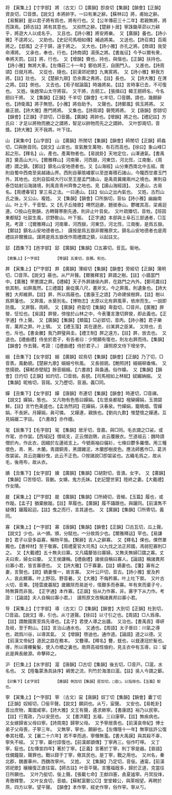 <!-- { "loadSidebar": true } -->
将	【寅集上】【寸字部】	將	〔古文〕□【廣韻】卽良切【集韻】【韻會】【正韻】資良切，□音漿。【說文】本將帥字。一曰有漸之辭。【蘇林曰】將，甫始之辭。【易繫辭】是以君子將有爲也，將有行也。又【公羊傳莊三十二年】君親無將，將而誅焉。【師古註】將有其意也。　又抑然之辭。【楚辭卜居】寧誅鋤草茆以力耕乎，將遊大人以成名乎。　又且也。【詩小雅】將安將樂。　又【廣韻】養也。【詩小雅】不遑將父。　又助也。【史記司馬相如傳】補過將美。　又送也。【詩召南】百兩將之。【邶風】之子于歸，遠于將之。　又大也。【詩小雅】亦孔之將。【商頌】我受命溥將。　又承也，奉也，行也。【詩商頌】湯孫之將。【書胤征】今予以爾有衆，奉將天罰。【註】將，行也。　又【增韻】賚也，持也，與偕也。【正韻】扶持也。【詩小雅】無將大車。【左傳莊二十一年】鄭伯將王，自圉門入。　又進也。【詩周頌】日就月將。　又從也，隨也。【前漢郊祀歌】九夷賔將。　又【詩小雅】鮮我方將。【註】壯也。　又【楚辭九辯】恐余壽之弗將。【註】長也。　又【詩大雅】在渭之將。【註】側也。　又去也。【荀子賦論篇】時幾將矣。【註】言時事已去，不可復也。　又姓。後趙常山太守將容。　又干將，古劒工。【張揖曰】韓王劒師名，今名劒曰干將。　又【集韻】【正韻】千羊切【韻會】七羊切，□音鏘。請也，幾願辭也。【詩衛風】將子無怒。【小雅】將伯助予。　又聲也。【詩鄭風】佩玉將將。　又嚴正貌。【詩大雅】應門將將。　又集也。【詩周頌】磬筦將將。　又【唐韻】卽諒切【韻會】【正韻】子諒切，□音醬。【廣韻】將帥也。【增韻】將之也。【禮記註】方氏曰：才足以將物而勝之之謂將，智足以帥物而先之之謂帥。　又叶卽兩切，音獎。【詩大雅】天不我將。叶下往。

山	【寅集中】【山字部】	山	【廣韻】所閒切【集韻】【韻會】師閒切【正韻】師姦切，□與刪音同。【說文】山宣也。宣氣散生萬物，有石而高也。【徐曰】象山峰□起之形。【釋名】山，產也。產萬物者也。【易說卦】天地定位，山澤通氣。【書禹貢】奠高山大川。【爾雅釋山】河南華，河西嶽，河東岱，河北恆，江南衡，《周禮》謂之鎮。【鄭註】鎮名山安地德者也。又【山海經】山分東西南北中五經。南則自蜀中西南至吳越諸山界。西則自華隂嶓冢以至崑崙積石諸山，今隴西甘肅玉門外，其地也。北則自狐岐大行以至王屋孟門諸山，是禹貢冀雍兩州之境也。東則自泰岱姑射沿海諸境，則禹貢靑州齊魯之地也。見【讀山海經語】。　又連山，古易名。【周禮春官】掌三易之法。一曰連山。【註】似山之出內氣也。　又姓。古烈山氏之後。又公山，複姓。　又【集韻】【韻會】□所旃切，音仙【詩小雅】幽幽南山。叶上干，干音堅。又【孔子丘陵歌】喟然迴慮，題彼泰山。鬱確其高，梁甫迴連。○按山在刪韻，古轉聲寒刪先通，則非止叶音矣。　又叶疏臻切，音甡。【班固東都賦】吐燄生風，欱野歕山。叶下振。　【正字通】本部與土阜石三部通者，□互見。考證：〔【爾雅釋山】河南華，河西嶽，河東岱，河北恆，江南衡，是爲五嶽。【鄭註】鎮名山安地德者也。〕　謹按是爲五嶽非爾雅原文。鎮名山安地德者也是周禮註非爾雅註。謹將是爲五嶽改作周禮謂之鎮，以起註文。 

邷	【酉集下】【邑字部】	邷	【廣韻】【集韻】□五寡切，音瓦。衞地。

	【寅集上】【宀字部】		【等韻】五東切，音腢。和也。

屛	【寅集上】【尸字部】	屛	【廣韻】薄經切【集韻】【韻會】旁經切【正韻】蒲明切，□音萍。【說文】蔽也。从尸幷聲。【爾雅釋宮】屛謂之樹。【註】小牆當門中。【廣雅】罘罳謂之屛。【禮緯】天子外屛諸侯內屛，在路門之內外。【鄭司農曰】依其制，如屛風然。【三禮圖】扆從廣八尺，畫斧文。今之屛風，則遺象也。【詩大雅】大邦維屛。【註】屛，所以爲蔽也。【書康王之誥】乃命建侯樹屛。【註】樹以爲屛藩也。　又屛風，水葵別名。【博物志】太原以北有屛風草，依岸而生。一說即防風。　又屛翳，雨師。　又【廣韻】府盈切【集韻】卑盈切，□音幷。【廣雅】屛營，怔忪也。【吳語】屛營，徬徨於山林之中，今表箋言激切屛營，即此義也。【正字通】作上聲。　又【廣韻】【集韻】【類篇】□必郢切，音丙。【詩小雅】君子樂胥，萬邦之屛。叶上領。　又【禮玉藻】其在邊邑，曰某屛之臣某。　又除也，去也，斥也。【書金縢】我乃屛璧與圭。【禮王制】屛之遠方。【註】屛，放去也。　又退也。【禮曲禮】侍坐於君子，有告者曰：少閒願有復也，則左右屛而待。【集韻】【韻會】作去聲。考證：〔【禮曲禮】侍於君子。〕　謹照原文侍下增坐字。 

嫋	【丑集下】【女字部】	嫋	【廣韻】奴鳥切【集韻】【韻會】【正韻】乃了切，□音褭。風動貌。【楚辭九歌】嫋嫋兮秋風。　又長弱貌。【鮑照詩】嫋嫋柳垂條。　又悠揚貌。【蘇軾赤壁賦】餘音嫋嫋。【六書故】與裊通。俗作嬝。　又【集韻】【韻會】日灼切【正韻】如灼切，□音弱。長貌。【司馬相如上林賦】娬媚姌嫋。　又【集韻】昵格切，音蹃。又乃歷切，音溺。義□同。

嬋	【丑集下】【女字部】	嬋	【唐韻】市連切【集韻】【韻會】時連切，□音禪。【說文】嬋娟，態也。　又凡物有色態曰嬋娟。【左思吳都賦】檀欒嬋娟，玉潤碧鮮。【註】言竹色美盛也。【孟浩然詞】花嬋娟，沃春泉。竹嬋娟，籠曉烟。雪嬋娟，不長姸。月嬋娟，眞可憐。　又嬋連，親族也。【劉向九歎】惟楚懷之嬋連。互見娟媛二字註。　【六書故】亦作嬗。

毠	【辰集下】【毛字部】	毠	【集韻】居牙切，音嘉。與□同。毛衣謂之□裟。或作毠，亦作袈。【西域記】僧祗支，正云僧迦鵄，此云覆腋衣。竺道祖云：魏時請僧於內，作此衣，因綴於左邊祗支上。今號兩袖曰偏衫，七條曰鬱多羅僧。用三種壞色，靑、黑、木蘭。靑謂銅靑，黑謂雜泥，木蘭卽樹皮色。應法師舊作□，葛洪改袈裟。具云迦羅紗曳，此云不正色。○按諸說□卽袈裟也。古織毛爲之，故从毛，後用布，故从衣。

嬇	【丑集下】【女字部】	嬇	【廣韻】【集韻】□胡對切，音潰。女字。　又【廣韻】【集韻】□苦怪切，音蒯。女嬇，鬼方氏妹。【史記楚世家】陸終之妻。【大戴禮】作女隤。

屣	【寅集上】【尸字部】	屣	【廣韻】【集韻】□所綺切，音縰。【玉篇】履也，或作蹝。【孟子】猶棄敝蹝。【註】草履也。【廣韻】履不躡跟也。與躧同。【前漢雋不疑傳】躧履起迎。【註】曳之而行，言其遽也。　又【廣韻】【集韻】□所寄切。義同。

寡	【寅集上】【宀字部】	寡	【唐韻】【集韻】【韻會】【正韻】□古瓦切，瓜上聲。【說文】少也。从宀頒。頒，分賦也。宀分故爲少也。【爾雅釋詁】罕也。【易謙卦】君子以裒多益寡，稱物平施。【繫辭】吉人之辭寡。　又【釋名】倮也。倮然單獨也。【書梓材】至于敬寡。【周禮夏官大司馬】以九伐之法正邦國，馮弱犯寡則□之。　又【大戴禮】五十無夫曰寡。又凡孀嫠皆曰寡婦。又無夫無婦□謂之寡。丈夫曰索，婦女曰嫠。　又王侯謙稱。【禮曲禮】諸侯自稱曰寡人。【論語】稱諸異邦曰寡小君，皆言寡德也。　又【詩大雅】□于寡妻。【註】嫡妻也。【箋】寡有之妻，言賢也。【疏】嫡妻惟一，故言寡。　又叶公戸切，音古。【詩小雅】爰及矜人，哀此鰥寡。叶上野羽。野音暑。又【大雅】不侮矜寡。叶上吐下禦。　又叶古火切，音果。【陸雲歲暮賦】歲難除而易逝兮，情艱多而泰寡。年有來而棄子兮，時無算而非我。　【正字通】本作寡。【正譌】俗从力作寡，非。寡字下从力作。考證：〔【論語】夫人自稱曰寡小君。〕　謹照原文改稱諸異邦曰寡小君。 

导	【寅集上】【寸字部】	導	〔古文〕□【集韻】【韻會】大到切【正韻】杜到切，□音盜。【說文】導，引也。从寸道聲。【徐曰】以寸引之也。【周語】□人爲導。【註】謂敵國賔至爲先導也。【孟子】君使人導之出疆。　又治也。【書禹貢】導岍及岐，至于荆山。【註】言治山通水也。　又通也。【周語】太子晉曰：川氣之導也，疏爲川谷，以導其氣。　又【增韻】啓迪也。通作道。【論語】道之以德。又【前漢文帝紀】道民之路在務本。　又簪導。【釋名】簪，兓也，以兓連冠於髮也。導，所以導櫟鬢髮，使入巾幘之裏也。南齊高祖性儉約，見主衣中有玉導，曰：留此是興長敝源。命擊碎之。

沪	【巳集上】【水字部】	滬	【唐韻】□古切【集韻】後五切，□音戸。□滬，水名也。　又【陸龜蒙漁具詠序】綱罟之流，列竹於海澨曰滬。【註】吳人今謂之籪。

	【卯集下】【攴字部】		【廣韻】側加切【集韻】莊加切，□音□。以指按也。【玉篇】取也。

寧	【寅集上】【宀字部】	寧	〔古文〕寍【唐韻】奴丁切【集韻】【韻會】囊丁切【正韻】奴經切，□佞平聲。【說文】願詞也。从丂，寍聲。　又安也。【易乾卦】首出庶物，萬國咸寧。【詩大雅】文王有聲，遹求厥寧。【書康誥】裕乃以民寧。【註】行寬政，乃以安民也。　又【書洪範】五福，三曰康寧。【註】無疾病也。　又女嫁歸省父母曰寧。【詩周南】歸寧父母。　又予寧居喪也。【前漢哀帝紀】博士弟子父母喪，子寧三年。　又無寧，寧也，願辭也。【左傳隱十一年】無寧兹許公復奉其社稷。又【襄二十六年】若不幸而過，寧僭無濫。【書大禹謨】與其殺不辜，寧失不經。　又丁寧，屬付諄復也。【前漢郞顗傳】丁寧再三。俗作叮嚀。　又丁寧，鉦也。【左傳宣四年】著於丁寧。【正義】言著於丁寧，則丁寧是器。【晉語】伐備鐘鼓，聲罪也。戰以錞于丁寧，儆其民也。是丁寧，戰之用也。　又州名，秦北郡，魏置華州，西魏改寧州。　又姓。　又【集韻】乃定切，音佞。通甯。【前漢郊祀歌】穰穰復正直往甯。【師古註】叶音平聲。言獲福旣多，歸於正道，克當往日所願也。　又叶乃挺切，佞上聲。【張載七命】王猷四塞，圅夏謐寧。丹冥投烽，靑徼釋警。　又叶女良切，音娘。【蘇軾富鄭公□】堂堂韓公，與萊相望。再聘於燕，四方以寧。望平聲。　【韻會】本作寧，經史作寧，俗作寜。寧从丂。

